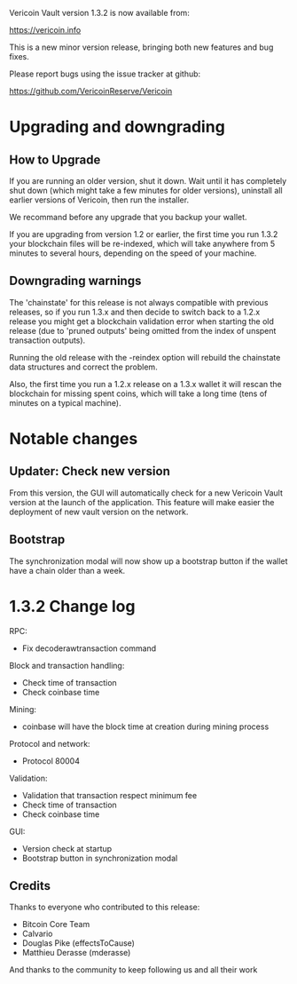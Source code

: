 Vericoin Vault version 1.3.2 is now available from:

  https://vericoin.info

This is a new minor version release, bringing both new features and
bug fixes.

Please report bugs using the issue tracker at github:

  https://github.com/VericoinReserve/Vericoin

Upgrading and downgrading
=========================

How to Upgrade
--------------

If you are running an older version, shut it down. Wait until it has completely
shut down (which might take a few minutes for older versions), uninstall all
earlier versions of Vericoin, then run the installer.

We recommand before any upgrade that you backup your wallet.

If you are upgrading from version 1.2 or earlier, the first time you run
1.3.2 your blockchain files will be re-indexed, which will take anywhere from
5 minutes to several hours, depending on the speed of your machine.

Downgrading warnings
--------------------

The 'chainstate' for this release is not always compatible with previous
releases, so if you run 1.3.x and then decide to switch back to a
1.2.x release you might get a blockchain validation error when starting the
old release (due to 'pruned outputs' being omitted from the index of
unspent transaction outputs).

Running the old release with the -reindex option will rebuild the chainstate
data structures and correct the problem.

Also, the first time you run a 1.2.x release on a 1.3.x wallet it will rescan
the blockchain for missing spent coins, which will take a long time (tens
of minutes on a typical machine).

Notable changes
===============

Updater: Check new version
-----------------------

From this version, the GUI will automatically check for a new Vericoin Vault version at the launch of the application.
This feature will make easier the deployment of new vault version on the network.

Bootstrap
-----------------------

The synchronization modal will now show up a bootstrap button if the wallet have a chain older than a week.

1.3.2 Change log
=======================

RPC:

- Fix decoderawtransaction command

Block and transaction handling:

- Check time of transaction
- Check coinbase time

Mining:

- coinbase will have the block time at creation during mining process

Protocol and network:

- Protocol 80004

Validation:

- Validation that transaction respect minimum fee
- Check time of transaction
- Check coinbase time

GUI:

- Version check at startup
- Bootstrap button in synchronization modal

Credits
--------

Thanks to everyone who contributed to this release:
- Bitcoin Core Team
- Calvario
- Douglas Pike (effectsToCause)
- Matthieu Derasse (mderasse)

And thanks to the community to keep following us and all their work